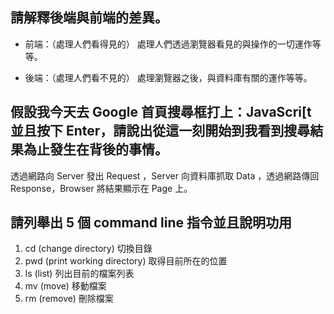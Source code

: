 ## 請解釋後端與前端的差異。

- 前端：（處理人們看得見的）
處理人們透過瀏覽器看見的與操作的一切運作等等。

- 後端：（處理人們看不見的）
處理瀏覽器之後，與資料庫有關的運作等等。


## 假設我今天去 Google 首頁搜尋框打上：JavaScri[t 並且按下 Enter，請說出從這一刻開始到我看到搜尋結果為止發生在背後的事情。

透過網路向 Server 發出 Request ，Server 向資料庫抓取 Data ，透過網路傳回 Response，Browser 將結果顯示在 Page 上。


## 請列舉出 5 個 command line 指令並且說明功用

1. cd (change directory) 切換目錄
2. pwd (print working directory) 取得目前所在的位置
3. ls (list) 列出目前的檔案列表
4. mv (move) 移動檔案
5. rm (remove) 刪除檔案